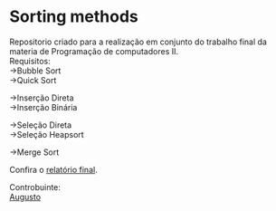 <h1> Sorting methods </h1>
<p>
Repositorio criado para a realização em conjunto do trabalho final da materia de Programação de computadores II.<br/>
Requisitos:<br/>
->Bubble Sort  <br/>
->Quick Sort   <br/>

->Inserção Direta   <br/>
->Inserção Binária  <br/>

->Seleção Direta   <br/>
->Seleção Heapsort <br/>

->Merge Sort  <br/>



Confira o <a href="https://goo.gl/lVNO1l">relatório final</a>. <br/>

</p>
<p>
Controbuinte: <br/> 
<a href="https://github.com/gutovsk49">Augusto </a> <br/>
</p>
